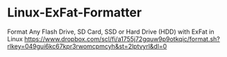 # Linux-ExFat-Formatter
Format Any Flash Drive, SD Card, SSD or Hard Drive (HDD) with ExFat in Linux
https://www.dropbox.com/scl/fi/a1755j72gquw9p9otkqic/format.sh?rlkey=049gui6kc67kpr3rwomcpmcyh&st=2lptvyrl&dl=0
